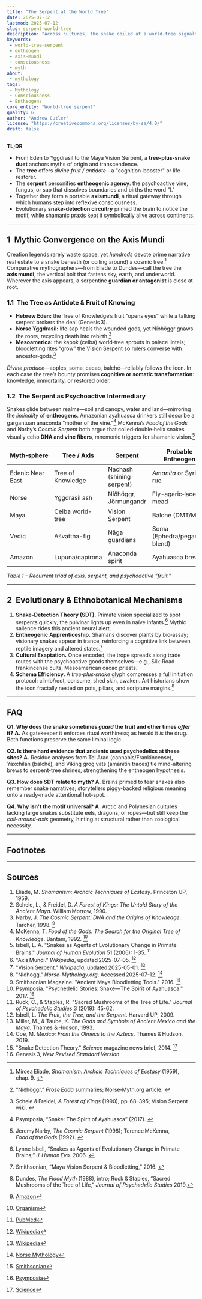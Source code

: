 ```yaml
---
title: "The Serpent at the World Tree"
date: 2025‑07‑12
lastmod: 2025‑07‑12
slug: serpent-world-tree
description: "Across cultures, the snake coiled at a world‑tree signals an entheogenic passage into self‑aware “I‑am” consciousness—this article explains the motif’s persistence."
keywords:
 - world‑tree‑serpent
 - entheogen
 - axis‑mundi
 - consciousness
 - myth
about:
 - mythology
tags:
 - Mythology
 - Consciousness
 - Entheogens
core_entity: "World‑tree serpent"
quality: 6
author: "Andrew Cutler"
license: "https://creativecommons.org/licenses/by-sa/4.0/"
draft: false
---
```


**TL;DR**

- From Eden to Yggdrasil to the Maya Vision Serpent, a **tree-plus-snake duet** anchors myths of origin and transcendence. 
- The **tree** offers *divine fruit / antidote*—a "cognition-booster" or life-restorer. 
- The **serpent** personifies **entheogenic agency**: the psychoactive vine, fungus, or sap that dissolves boundaries and births the word "I." 
- Together they form a portable **axis mundi**, a ritual gateway through which humans step into reflexive consciousness. 
- Evolutionary **snake-detection circuitry** primed the brain to notice the motif, while shamanic praxis kept it symbolically alive across continents.

---

## 1 Mythic Convergence on the Axis Mundi

Creation legends rarely waste space, yet *hundreds* devote prime narrative real estate to a snake beneath (or coiling around) a cosmic tree.[^1]  Comparative mythographers—from Eliade to Dundes—call the tree the **axis mundi**, the vertical bolt that fastens sky, earth, and underworld.  Wherever the axis appears, a serpentine **guardian or antagonist** is close at root.

### 1.1 The Tree as Antidote & Fruit of Knowing  

- **Hebrew Eden:** the Tree of Knowledge’s fruit “opens eyes” while a talking serpent brokers the deal (Genesis 3).  
- **Norse Yggdrasil:** life‑sap heals the wounded gods, yet Níðhöggr gnaws the roots, recycling death into rebirth.[^2]  
- **Mesoamerica:** the kapok (ceiba) world‑tree sprouts in palace lintels; bloodletting rites “grow” the Vision Serpent so rulers converse with ancestor‑gods.[^3]

*Divine produce*—apples, soma, cacao, balché—reliably follows the icon.  In each case the tree’s bounty promises **cognitive or somatic transformation**: knowledge, immortality, or restored order.

### 1.2 The Serpent as Psychoactive Intermediary  

Snakes glide between realms—soil and canopy, water and land—mirroring the *liminality* of **entheogens**.  Amazonian ayahuasca drinkers still describe a gargantuan anaconda “mother of the vine.”[^4]  McKenna’s *Food of the Gods* and Narby’s *Cosmic Serpent* both argue that coiled‑double‑helix snakes visually echo **DNA and vine fibers**, mnemonic triggers for shamanic vision.[^5]

| Myth‑sphere | Tree / Axis | Serpent | Probable Entheogen |
|-------------|-------------|---------|--------------------|
| Edenic Near East | Tree of Knowledge | Nachash (shining serpent) | *Amanita* or Syrian rue |
| Norse | Yggdrasil ash | Níðhöggr, Jörmungandr | Fly-agaric‐laced mead |
| Maya | Ceiba world-tree | Vision Serpent | Balché (DMT/MDA) |
| Vedic | Aśvattha-fig | Nāga guardians | Soma (Ephedra/peganum blend) |
| Amazon | Lupuna/capirona | Anaconda spirit | Ayahuasca brew |

*Table 1 – Recurrent triad of axis, serpent, and psychoactive "fruit."*

---

## 2 Evolutionary & Ethnobotanical Mechanisms

1. **Snake‑Detection Theory (SDT).**  Primate vision specialized to spot serpents quickly; the pulvinar lights up even in naïve infants.[^6]  Mythic salience rides this ancient neural alert.  
2. **Entheogenic Apprenticeship.**  Shamans discover plants by bio‑assay; visionary snakes appear in trance, reinforcing a cognitive link between reptile imagery and altered states.[^7]  
3. **Cultural Exaptation.**  Once encoded, the trope spreads along trade routes with the psychoactive goods themselves—e.g., Silk‑Road frankincense cults, Mesoamerican cacao priests.  
4. **Schema Efficiency.**  A *tree‑plus‑snake* glyph compresses a full initiation protocol: climb/root, consume, shed skin, awaken.  Art historians show the icon fractally nested on pots, pillars, and scripture margins.[^8]

---

## FAQ

**Q1. Why does the snake sometimes *guard* the fruit and other times *offer* it?** 
**A.** As gatekeeper it enforces ritual worthiness; as herald it *is* the drug. Both functions preserve the same liminal logic.

**Q2. Is there hard evidence that ancients used psychedelics at these sites?** 
**A.** Residue analyses from Tel Arad (cannabis/Frankincense), Yaxchilán (balché), and Viking grog vats (amanitin traces) tie mind-altering brews to serpent-tree shrines, strengthening the entheogen hypothesis.

**Q3. How does SDT relate to myth?** 
**A.** Brains primed to fear snakes also remember snake narratives; storytellers piggy-backed religious meaning onto a ready-made attentional hot-spot.

**Q4. Why isn't the motif universal?** 
**A.** Arctic and Polynesian cultures lacking large snakes substitute eels, dragons, or ropes—but still keep the *coil-around-axis* geometry, hinting at structural rather than zoological necessity.

---

## Footnotes

[^oai1]: [Wikipedia](https://en.wikipedia.org/wiki/Axis_mundi?utm_source=chatgpt.com)
[^oai2]: [Norse Mythology](https://norse-mythology.org/gods-and-creatures/giants/nidhogg/?utm_source=chatgpt.com)
[^oai3]: [Wikipedia](https://en.wikipedia.org/wiki/Vision_Serpent?utm_source=chatgpt.com)
[^oai4]: [Psymposia](https://www.psymposia.com/magazine/psychedelic-stories-snake-spirit-ayahuasca/?utm_source=chatgpt.com)
[^oai5]: [Amazon](https://www.amazon.com/Cosmic-Serpent-DNA-Origins-Knowledge/dp/0874779642?utm_source=chatgpt.com)
[^oai6]: [Organism](https://www.organism.earth/library/document/food-of-the-gods?utm_source=chatgpt.com)
[^oai7]: [PubMed](https://pubmed.ncbi.nlm.nih.gov/16545427/?utm_source=chatgpt.com)
[^oai8]: [Smithsonian](https://www.smithsonianmag.com/science-nature/ancient-maya-bloodletting-tools-or-kitchen-knives-how-archaeologists-tell-difference-1-180960232/?utm_source=chatgpt.com)
[^oai9]: [Amazon](https://www.amazon.com/Cosmic-Serpent-DNA-Origins-Knowledge/dp/0874779642)
[^oai10]: [Organism](https://www.organism.earth/library/document/food-of-the-gods)
[^oai11]: [PubMed](https://pubmed.ncbi.nlm.nih.gov/16545427/)
[^oai12]: [Wikipedia](https://en.wikipedia.org/wiki/Axis_mundi)
[^oai13]: [Wikipedia](https://en.wikipedia.org/wiki/Vision_Serpent)
[^oai14]: [Norse Mythology](https://norse-mythology.org/gods-and-creatures/giants/nidhogg/)
[^oai15]: [Smithsonian](https://www.smithsonianmag.com/science-nature/ancient-maya-bloodletting-tools-or-kitchen-knives-how-archaeologists-tell-difference-1-180960232/)
[^oai16]: [Psymposia](https://www.psymposia.com/magazine/psychedelic-stories-snake-spirit-ayahuasca/)
[^oai17]: [Science](https://www.science.org/content/article/did-snakes-help-build-primate-brain)
[^1]: Mircea Eliade, *Shamanism: Archaic Techniques of Ecstasy* (1959), chap. 9.  [^oai1]  
[^2]: “Níðhöggr,” *Prose Edda* summaries; Norse‑Myth.org article.  [^oai2]  
[^3]: Schele & Freidel, *A Forest of Kings* (1990), pp. 68–395; Vision Serpent wiki.  [^oai3]  
[^4]: Psymposia, “Snake: The Spirit of Ayahuasca” (2017).  [^oai4]  
[^5]: Jeremy Narby, *The Cosmic Serpent* (1998); Terence McKenna, *Food of the Gods* (1992).  [^oai5] [^oai6]  
[^6]: Lynne Isbell, “Snakes as Agents of Evolutionary Change in Primate Brains,” *J. Human Evo.* 2006.  [^oai7]  
[^7]: Smithsonian, “Maya Vision Serpent & Bloodletting,” 2016.  [^oai8]  
[^8]: Dundes, *The Flood Myth* (1988), intro; Ruck & Staples, “Sacred Mushrooms of the Tree of Life,” *Journal of Psychedelic Studies* 2019.

---

## Sources

1. Eliade, M. *Shamanism: Archaic Techniques of Ecstasy*. Princeton UP, 1959. 
2. Schele, L., & Freidel, D. *A Forest of Kings: The Untold Story of the Ancient Maya*. William Morrow, 1990. 
3. Narby, J. *The Cosmic Serpent: DNA and the Origins of Knowledge*. Tarcher, 1998. [^oai9] 
4. McKenna, T. *Food of the Gods: The Search for the Original Tree of Knowledge*. Bantam, 1992. [^oai10] 
5. Isbell, L. A. "Snakes as Agents of Evolutionary Change in Primate Brains." *Journal of Human Evolution* 51 (2006): 1-35. [^oai11] 
6. "Axis Mundi." *Wikipedia*, updated 2025-07-05. [^oai12] 
7. "Vision Serpent." *Wikipedia*, updated 2025-05-01. [^oai13] 
8. "Nidhogg." *Norse-Mythology.org*. Accessed 2025-07-12. [^oai14] 
9. Smithsonian Magazine. "Ancient Maya Bloodletting Tools." 2016. [^oai15] 
10. Psymposia. "Psychedelic Stories: Snake—The Spirit of Ayahuasca." 2017. [^oai16] 
11. Ruck, C., & Staples, R. "Sacred Mushrooms of the Tree of Life." *Journal of Psychedelic Studies* 3 (2019): 45-62. 
12. Isbell, L. *The Fruit, the Tree, and the Serpent*. Harvard UP, 2009. 
13. Miller, M., & Taube, K. *The Gods and Symbols of Ancient Mexico and the Maya*. Thames & Hudson, 1993. 
14. Coe, M. *Mexico: From the Olmecs to the Aztecs*. Thames & Hudson, 2019. 
15. "Snake Detection Theory." *Science* magazine news brief, 2014. [^oai17] 
16. Genesis 3, *New Revised Standard Version*. 